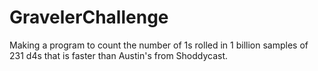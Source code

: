 # GravelerChallenge
Making a  program to count the number of 1s rolled in 1 billion samples of 231 d4s that is faster than Austin's from Shoddycast.
